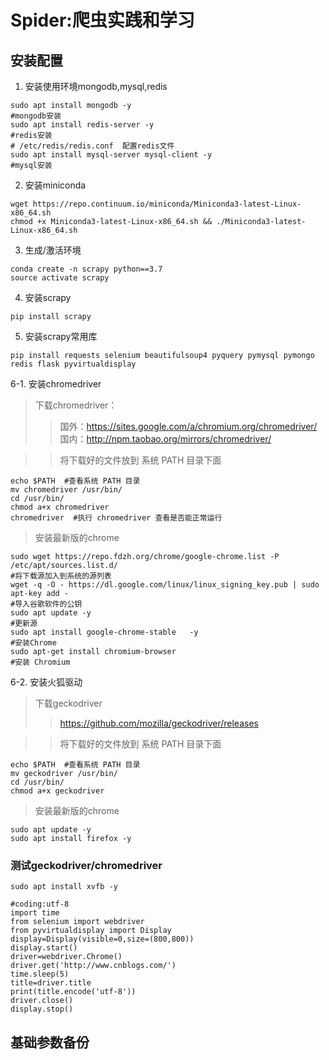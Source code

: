 # Spider:爬虫实践和学习

##  安装配置

1. 安装使用环境mongodb,mysql,redis
```
sudo apt install mongodb -y
#mongodb安装
sudo apt install redis-server -y 
#redis安装
# /etc/redis/redis.conf  配置redis文件
sudo apt install mysql-server mysql-client -y 
#mysql安装
```
2. 安装miniconda
```
wget https://repo.continuum.io/miniconda/Miniconda3-latest-Linux-x86_64.sh
chmod +x Miniconda3-latest-Linux-x86_64.sh && ./Miniconda3-latest-Linux-x86_64.sh
```
3. 生成/激活环境
```
conda create -n scrapy python==3.7
source activate scrapy
```
4. 安装scrapy
```
pip install scrapy
```
5. 安装scrapy常用库
```
pip install requests selenium beautifulsoup4 pyquery pymysql pymongo redis flask pyvirtualdisplay
```
6-1. 安装chromedriver
 > 下载chromedriver：
 >> 国外：https://sites.google.com/a/chromium.org/chromedriver/  
 >> 国内：http://npm.taobao.org/mirrors/chromedriver/
 
 >> 将下载好的文件放到 系统 PATH 目录下面
 ```
echo $PATH  #查看系统 PATH 目录
mv chromedriver /usr/bin/
cd /usr/bin/
chmod a+x chromedriver
chromedriver  #执行 chromedriver 查看是否能正常运行
 ```
 > 安装最新版的chrome
```
sudo wget https://repo.fdzh.org/chrome/google-chrome.list -P /etc/apt/sources.list.d/     
#将下载源加入到系统的源列表
wget -q -O - https://dl.google.com/linux/linux_signing_key.pub | sudo apt-key add -	    
#导入谷歌软件的公钥
sudo apt update -y   
#更新源
sudo apt install google-chrome-stable	-y    
#安装Chrome
sudo apt-get install chromium-browser
#安装 Chromium
```
6-2. 安装火狐驱动
> 下载geckodriver
>> https://github.com/mozilla/geckodriver/releases

>> 将下载好的文件放到 系统 PATH 目录下面
 ```
 echo $PATH  #查看系统 PATH 目录
mv geckodriver /usr/bin/
cd /usr/bin/
chmod a+x geckodriver
 ```
> 安装最新版的chrome
```
sudo apt update -y
sudo apt install firefox -y
```
### 测试geckodriver/chromedriver
```
sudo apt install xvfb -y
```
```
#coding:utf-8
import time
from selenium import webdriver
from pyvirtualdisplay import Display
display=Display(visible=0,size=(800,800))
display.start()
driver=webdriver.Chrome()
driver.get('http://www.cnblogs.com/')
time.sleep(5)
title=driver.title
print(title.encode('utf-8'))
driver.close()
display.stop()
```
## 基础参数备份
